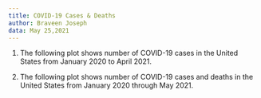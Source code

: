 ```yaml
---
title: COVID-19 Cases & Deaths
author: Braveen Joseph
data: May 25,2021
---
```


1. The following plot shows number of COVID-19 cases in the United States from January 2020 to April 2021.




1. The following plot shows number of COVID-19 cases and deaths in the United States from January 2020 through May 2021.
